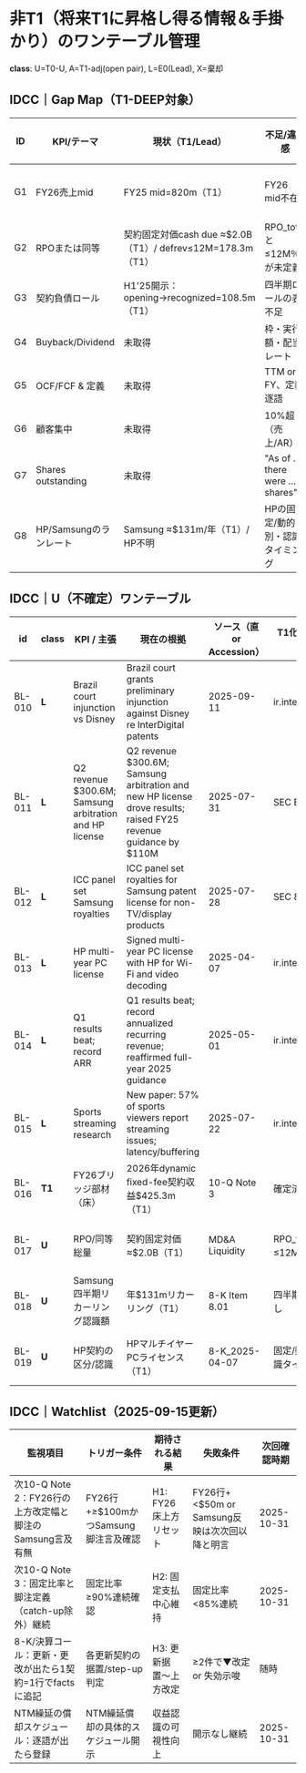 # 非T1（将来T1に昇格し得る情報＆手掛かり）のワンテーブル管理

**class**: U=T0-U, A=T1-adj(open pair), L=E0(Lead), X=棄却

## IDCC｜Gap Map（T1-DEEP対象）

| ID | KPI/テーマ | 現状（T1/Lead） | 不足/違和感 | 目的（A/B/C接続） |
|---|---|---|---|---|
| G1 | FY26売上mid | FY25 mid=820m（T1） | FY26 mid不在 | KPI#1の正式Coverage分母 |
| G2 | RPOまたは同等 | 契約固定対価cash due ≈$2.0B（T1）/ defrev≤12M=178.3m（T1） | RPO_totalと≤12M％が未定義 | KPI#1の分子（≤12M） |
| G3 | 契約負債ロール | H1'25開示：opening→recognized=108.5m（T1） | 四半期ロールの表不足 | ブリッジ継続（質） |
| G4 | Buyback/Dividend | 未取得 | 枠・実行額・配当レート | KPI#2（還元の持続力） |
| G5 | OCF/FCF & 定義 | 未取得 | TTM or FY、定義逐語 | KPI#2（原資の質） |
| G6 | 顧客集中 | 未取得 | 10%超（売上/AR） | 収益の偏在リスク |
| G7 | Shares outstanding | 未取得 | "As of … there were … shares" | A/B/Cの分母安定 |
| G8 | HP/Samsungのランレート | Samsung ≈$131m/年（T1）/ HP不明 | HPの固定/動的別・認識タイミング | 収益ミックスの質 |

## IDCC｜U（不確定）ワンテーブル

| id | class | KPI / 主張 | 現在の根拠 | ソース（直 or Accession） | T1化に足りないもの | 次アクション（コピペ可） | 関連Impact | unavailability_reason | grace_until |
|---|---|---|---|---|---|---|---|---|---|
| BL-010 | **L** | Brazil court injunction vs Disney | Brazil court grants preliminary injunction against Disney re InterDigital patents | 2025-09-11 | ir.interdigital.com | TTL=3d | Legal/Court | — | — | — | — |
| BL-011 | **L** | Q2 revenue $300.6M; Samsung arbitration and HP license | Q2 revenue $300.6M; Samsung arbitration and new HP license drove results; raised FY25 revenue guidance by $110M | 2025-07-31 | SEC EX-99.1 | TTL=45d | IR/EX-99.1 | — | — | — | — |
| BL-012 | **L** | ICC panel set Samsung royalties | ICC panel set royalties for Samsung patent license for non-TV/display products | 2025-07-28 | SEC 8-K | TTL=48d | SEC 8-K | — | — | — | — |
| BL-013 | **L** | HP multi-year PC license | Signed multi-year PC license with HP for Wi-Fi and video decoding | 2025-04-07 | ir.interdigital.com | TTL=160d | IR/License | — | — | — | — |
| BL-014 | **L** | Q1 results beat; record ARR | Q1 results beat; record annualized recurring revenue; reaffirmed full-year 2025 guidance | 2025-05-01 | ir.interdigital.com | TTL=136d | IR/Results | — | — | — | — |
| BL-015 | **L** | Sports streaming research | New paper: 57% of sports viewers report streaming issues; latency/buffering | 2025-07-22 | ir.interdigital.com | TTL=54d | IR/Research | — | — | — | — |
| BL-016 | **T1** | FY26ブリッジ部材（床） | 2026年dynamic fixed-fee契約収益$425.3m（T1） | 10-Q Note 3 | 確定済み | T1化完了：fy26_bridge_contract_fixedfee | 次アクション：— | Coverage床 | — | — |
| BL-017 | **U** | RPO/同等総量 | 契約固定対価≈$2.0B（T1） | MD&A Liquidity | RPO_totalと≤12M%が未定義 | T1化に足りないもの：RPO total + ≤12M% | 次アクション：MD&A/Notesで確認 | Coverage分子 | not_found | 2025-10-31 |
| BL-018 | **U** | Samsung四半期リカーリング認識額 | 年$131mリカーリング（T1） | 8-K Item 8.01 | 四半期個別金額なし | T1化に足りないもの：四半期リカーリング額 | 次アクション：次回10-Qで確認 | 収益分解 | not_found | 2025-10-31 |
| BL-019 | **U** | HP契約の区分/認識 | HPマルチイヤーPCライセンス（T1） | 8-K_2025-04-07 | 固定/動的別・認識タイミング | T1化に足りないもの：HP契約の詳細開示 | 次アクション：MD&A/Notesで確認 | 収益ミックス | not_found | 2025-10-31 |

## IDCC｜Watchlist（2025-09-15更新）

| 監視項目 | トリガー条件 | 期待される結果 | 失敗条件 | 次回確認時期 |
|---|---|---|---|---|
| 次10-Q Note 2：FY26行の上方改定幅と脚注のSamsung言及有無 | FY26行+≥$100mかつSamsung脚注言及確認 | H1: FY26床上方リセット | FY26行+<$50m or Samsung反映は次次回以降と明言 | 2025-10-31 |
| 次10-Q Note 3：固定比率と脚注定義（catch-up除外）継続 | 固定比率≥90%連続確認 | H2: 固定支払中心維持 | 固定比率<85%連続 | 2025-10-31 |
| 8-K/決算コール：更新・更改が出たら1契約=1行でfactsに追記 | 各更新契約の据置/step-up判定 | H3: 更新据置〜上方改定 | ≥2件で▼改定 or 失効示唆 | 随時 |
| NTM繰延の償却スケジュール：逐語が出たら登録 | NTM繰延償却の具体的スケジュール開示 | 収益認識の可視性向上 | 開示なし継続 | 2025-10-31 |